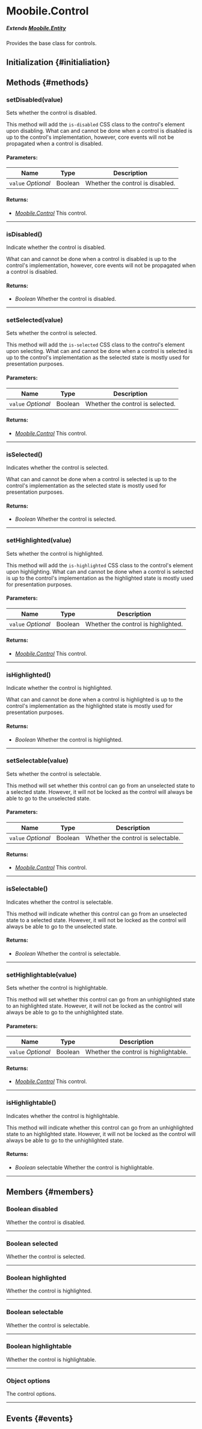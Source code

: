 Moobile.Control
================================================================================

##### Extends *[Moobile.Entity](Entity/Entity.md)*

Provides the base class for controls.

Initialization {#initialiation}
--------------------------------------------------------------------------------

Methods {#methods}
--------------------------------------------------------------------------------

### setDisabled(value)

Sets whether the control is disabled.

This method will add the `is-disabled` CSS class to the control's
element upon disabling. What can and cannot be done when a control is
disabled is up to the control's implementation, however, core events
will not be propagated when a control is disabled.

#### Parameters:

Name  | Type | Description
----- | ---- | -----------
`value` *Optional* | Boolean | Whether the control is disabled.

#### Returns:

- *[Moobile.Control](Control/Control.md)* This control.


-----

### isDisabled()

Indicate whether the control is disabled.

What can and cannot be done when a control is disabled is up to the
control's implementation, however, core events will not be propagated when a
control is disabled.


#### Returns:

- *Boolean* Whether the control is disabled.


-----

### setSelected(value)

Sets whether the control is selected.

This method will add the `is-selected` CSS class to the control's
element upon selecting. What can and cannot be done when a control is
selected is up to the control's implementation as the selected state
is mostly used for presentation purposes.

#### Parameters:

Name  | Type | Description
----- | ---- | -----------
`value` *Optional* | Boolean | Whether the control is selected.

#### Returns:

- *[Moobile.Control](Control/Control.md)* This control.


-----

### isSelected()

Indicates whether the control is selected.

What can and cannot be done when a control is selected is up to the
control's implementation as the selected state is mostly used for
presentation purposes.


#### Returns:

- *Boolean* Whether the control is selected.


-----

### setHighlighted(value)

Sets whether the control is highlighted.

This method will add the `is-highlighted` CSS class to the control's
element upon highlighting. What can and cannot be done when a control is
selected is up to the control's implementation as the highlighted state
is mostly used for presentation purposes.

#### Parameters:

Name  | Type | Description
----- | ---- | -----------
`value` *Optional* | Boolean | Whether the control is highlighted.

#### Returns:

- *[Moobile.Control](Control/Control.md)* This control.


-----

### isHighlighted()

Indicate whether the control is highlighted.

What can and cannot be done when a control is highlighted is up to the
control's implementation as the highlighted state is mostly used for
presentation purposes.


#### Returns:

- *Boolean* Whether the control is highlighted.


-----

### setSelectable(value)

Sets whether the control is selectable.

This method will set whether this control can go from an unselected
state to a selected state. However, it will not be locked as the control
will always be able to go to the unselected state.

#### Parameters:

Name  | Type | Description
----- | ---- | -----------
`value` *Optional* | Boolean | Whether the control is selectable.

#### Returns:

- *[Moobile.Control](Control/Control.md)* This control.


-----

### isSelectable()

Indicates whether the control is selectable.

This method will indicate whether this control can go from an unselected
state to a selected state. However, it will not be locked as the control
will always be able to go to the unselected state.


#### Returns:

- *Boolean* Whether the control is selectable.


-----

### setHighlightable(value)

Sets whether the control is highlightable.

This method will set whether this control can go from an unhighlighted
state to an highlighted state. However, it will not be locked as the
control will always be able to go to the unhighlighted state.

#### Parameters:

Name  | Type | Description
----- | ---- | -----------
`value` *Optional* | Boolean | Whether the control is highlightable.

#### Returns:

- *[Moobile.Control](Control/Control.md)* This control.


-----

### isHighlightable()

Indicates whether the control is highlightable.

This method will indicate whether this control can go from an
unhighlighted state to an highlighted state. However, it will not be
locked as the control will always be able to go to the unhighlighted
state.


#### Returns:

- *Boolean* selectable Whether the control is highlightable.


-----


Members {#members}
--------------------------------------------------------------------------------

### Boolean disabled

Whether the control is disabled.

-----

### Boolean selected

Whether the control is selected.

-----

### Boolean highlighted

Whether the control is highlighted.

-----

### Boolean selectable

Whether the control is selectable.

-----

### Boolean highlightable

Whether the control is highlightable.

-----

### Object options

The control options.

-----


Events {#events}
--------------------------------------------------------------------------------